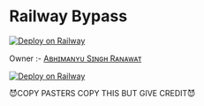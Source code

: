 # Railway Bypass

[![Deploy on Railway](https://railway.app/button.svg)](https://railway.app/new/template/pdu7JZ?referralCode=Q7indz)

Owner :- [Aʙʜɪᴍᴀɴʏᴜ Sɪɴɢʜ Rᴀɴᴀᴡᴀᴛ](https://t.me/VeNom_HaiN_HuM)

[![Deploy on Railway](https://railway.app/button.svg)](https://railway.app/new/template/5-iIr_?referralCode=dg7-xl)

😈COPY PASTERS COPY THIS BUT GIVE CREDIT😈

